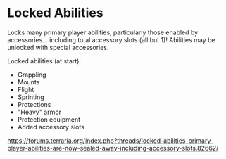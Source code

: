 # Locked Abilities

Locks many primary player abilities, particularly those enabled by accessories... including total accessory slots (all but 1)! Abilities may be unlocked with special accessories.

Locked abilities (at start):
- Grappling
- Mounts
- Flight
- Sprinting
- Protections
- "Heavy" armor
- Protection equipment
- Added accessory slots

https://forums.terraria.org/index.php?threads/locked-abilities-primary-player-abilities-are-now-sealed-away-including-accessory-slots.82662/
